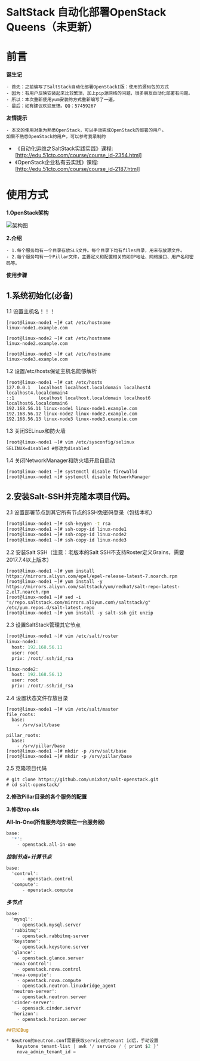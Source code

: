 # SaltStack 自动化部署OpenStack Queens（未更新）
前言
====

**诞生记**

    - 首先：之前编写了SaltStack自动化部署OpenStackI版：使用的源码包的方式
    - 因为：有用户反映安装起来比较繁琐，加上pip源网络的问题，很多朋友自动化部署有问题。
    - 所以：本次重新使用yum安装的方式重新编写了一遍。
    - 最后：如有建议欢迎反馈。QQ：57459267

**友情提示**

    - 本文的使用对象为熟悉OpenStack，可以手动完成OpenStack的部署的用户。
    如果不熟悉OpenStack的用户，可以参考我录制的
   - 《自动化运维之SaltStack实践实践》课程: [http://edu.51cto.com/course/course_id-2354.html]
   - 《OpenStack企业私有云实践》课程: [http://edu.51cto.com/course/course_id-2187.html]

使用方式
====

**1.OpenStack架构**

![架构图](https://github.com/unixhot/saltstack-openstack/blob/master/openstack-arch.png)  

**2.介绍**

    - 1.每个服务均有一个目录存放SLS文件。每个目录下均有files目录，用来存放源文件。
    - 2.每个服务均有一个Pillar文件，主要定义和配置相关的如IP地址、网络接口、用户名和密码等。

**使用步骤**

## 1.系统初始化(必备)

1.1 设置主机名！！！
```
[root@linux-node1 ~]# cat /etc/hostname 
linux-node1.example.com

[root@linux-node2 ~]# cat /etc/hostname 
linux-node2.example.com

[root@linux-node3 ~]# cat /etc/hostname 
linux-node3.example.com

```
1.2 设置/etc/hosts保证主机名能够解析
```
[root@linux-node1 ~]# cat /etc/hosts
127.0.0.1   localhost localhost.localdomain localhost4 localhost4.localdomain4
::1         localhost localhost.localdomain localhost6 localhost6.localdomain6
192.168.56.11 linux-node1 linux-node1.example.com
192.168.56.12 linux-node2 linux-node2.example.com
192.168.56.13 linux-node3 linux-node3.example.com

```
1.3 关闭SELinux和防火墙
```
[root@linux-node1 ~]# vim /etc/sysconfig/selinux
SELINUX=disabled #修改为disabled
```

1.4 关闭NetworkManager和防火墙开启自启动
```
[root@linux-node1 ~]# systemctl disable firewalld
[root@linux-node1 ~]# systemctl disable NetworkManager
```

## 2.安装Salt-SSH并克隆本项目代码。

2.1 设置部署节点到其它所有节点的SSH免密码登录（包括本机）
```bash
[root@linux-node1 ~]# ssh-keygen -t rsa
[root@linux-node1 ~]# ssh-copy-id linux-node1
[root@linux-node1 ~]# ssh-copy-id linux-node2
[root@linux-node1 ~]# ssh-copy-id linux-node3
```

2.2 安装Salt SSH（注意：老版本的Salt SSH不支持Roster定义Grains，需要2017.7.4以上版本）
```
[root@linux-node1 ~]# yum install https://mirrors.aliyun.com/epel/epel-release-latest-7.noarch.rpm
[root@linux-node1 ~]# yum install -y https://mirrors.aliyun.com/saltstack/yum/redhat/salt-repo-latest-2.el7.noarch.rpm
[root@linux-node1 ~]# sed -i "s/repo.saltstack.com/mirrors.aliyun.com\/saltstack/g" /etc/yum.repos.d/salt-latest.repo
[root@linux-node1 ~]# yum install -y salt-ssh git unzip
```

2.3 设置SaltStack管理其它节点
```ObjectiveC
[root@linux-node1 ~]# vim /etc/salt/roster 
linux-node1:
  host: 192.168.56.11
  user: root
  priv: /root/.ssh/id_rsa

linux-node2:
  host: 192.168.56.12
  user: root
  priv: /root/.ssh/id_rsa
```

2.4 设置状态文件存放目录
```
[root@linux-node1 ~]# vim /etc/salt/master
file_roots:
  base:
    - /srv/salt/base

pillar_roots:
  base:
    - /srv/pillar/base
[root@linux-node1 ~]# mkdir -p /srv/salt/base
[root@linux-node1 ~]# mkdir -p /srv/pillar/base

```

2.5 克隆项目代码
```
# git clone https://github.com/unixhot/salt-openstack.git
# cd salt-openstack/
```


**2.修改Pillar目录的各个服务的配置**

**3.修改top.sls**

**All-In-One(所有服务均安装在一台服务器)**

```ObjectiveC
base:
  '*':
    - openstack.all-in-one
```

***控制节点+计算节点***

```ObjectiveC
base:
  'control':
      - openstack.control
  'compute':
      - openstack.compute
```

***多节点***

```ObjectiveC
base:
  'mysql':
    - openstack.mysql.server
  'rabbitmq':
    - openstack.rabbitmq-server
  'keystone':
    - openstack.keystone.server
  'glance':
    - openstack.glance.server
  'nova-control':
    - openstack.nova.control
  'nova-compute':
    - openstack.nova.compute
    - openstack.neutron.linuxbridge_agent
  'neutron-server':
    - openstack.neutron.server
  'cinder-server':
    - opensack.cinder.server
  'horizon':
    - openstack.horizon.server

##已知Bug

* Neutron的neutron.conf需要获取service的tenant id后，手动设置
    keystone tenant-list | awk '/ service / { print $2 }'
    nova_admin_tenant_id =
    
  
